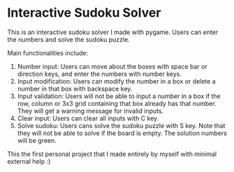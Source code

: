 # Interactive Sudoku Solver
This is an interactive sudoku solver I made with pygame.
Users can enter the numbers and solve the sudoku puzzle.

Main functionalities include:
1. Number input: Users can move about the boxes with space bar or direction keys, and enter the numbers with number keys.
2. Input modification: Users can modify the number in a box or delete a number in that box with backspace key.
3. Input validation: Users will not be able to input a number in a box if the row, column or 3x3 grid containing that box already has that number. They will get a warning message for invalid inputs.
4. Clear input: Users can clear all inputs with C key.
5. Solve sudoku: Users cans solve the sudoku puzzle with S key. Note that they will not be able to solve if the board is empty. The solution numbers will be green.

This the first personal project that I made entirely by myself with minimal external help :) 

